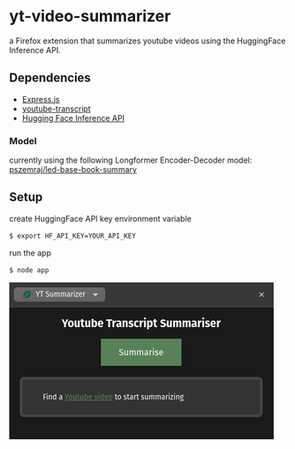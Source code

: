 # yt-video-summarizer

a Firefox extension that summarizes youtube videos using the HuggingFace Inference API.

## Dependencies

* [Express.js](https://expressjs.com/)
* [youtube-transcript](https://www.npmjs.com/package/youtube-transcript?activeTab=readme)
* [Hugging Face Inference API](https://huggingface.co/docs/api-inference/index)

### Model

currently using the following Longformer Encoder-Decoder model: [pszemraj/led-base-book-summary](https://huggingface.co/pszemraj/led-base-book-summary)

## Setup

create HuggingFace API key environment variable
```bash
$ export HF_API_KEY=YOUR_API_KEY
```

run the app
```bash
$ node app
```

![yt-video-summarizer](https://github.com/zvoverman/yt-video-summarizer/blob/main/image.png?raw=true)
